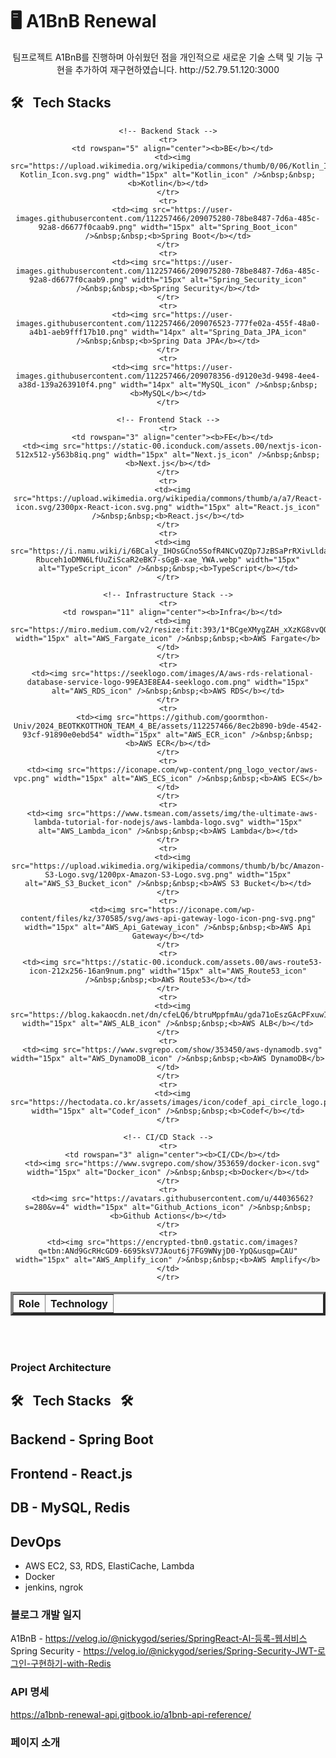 # 🖥 A1BnB Renewal
<div align="center">
  팀프로젝트 A1BnB를 진행하며 아쉬웠던 점을 개인적으로 새로운 기술 스택 및 기능 구현을 추가하여 재구현하였습니다.
  http://52.79.51.120:3000
</div>



## 🛠️&nbsp;&nbsp;&nbsp;Tech Stacks&nbsp;&nbsp;&nbsp;
<div align="center">
  <table border="4">
    <th align="center">Role</th>
    <th align="center">Technology</th>

    <!-- Backend Stack -->
    <tr>
      <td rowspan="5" align="center"><b>BE</b></td>
      <td><img src="https://upload.wikimedia.org/wikipedia/commons/thumb/0/06/Kotlin_Icon.svg/2048px-Kotlin_Icon.svg.png" width="15px" alt="Kotlin_icon" />&nbsp;&nbsp;<b>Kotlin</b></td>
    </tr>
    <tr>
      <td><img src="https://user-images.githubusercontent.com/112257466/209075280-78be8487-7d6a-485c-92a8-d6677f0caab9.png" width="15px" alt="Spring_Boot_icon" />&nbsp;&nbsp;<b>Spring Boot</b></td>
    </tr>
    <tr>
      <td><img src="https://user-images.githubusercontent.com/112257466/209075280-78be8487-7d6a-485c-92a8-d6677f0caab9.png" width="15px" alt="Spring_Security_icon" />&nbsp;&nbsp;<b>Spring Security</b></td>
    </tr>
    <tr>
      <td><img src="https://user-images.githubusercontent.com/112257466/209076523-777fe02a-455f-48a0-a4b1-aeb9fff17b10.png" width="14px" alt="Spring_Data_JPA_icon" />&nbsp;&nbsp;<b>Spring Data JPA</b></td>
    </tr>
    <tr>
      <td><img src="https://user-images.githubusercontent.com/112257466/209078356-d9120e3d-9498-4ee4-a38d-139a263910f4.png" width="14px" alt="MySQL_icon" />&nbsp;&nbsp;<b>MySQL</b></td>
    </tr>

    <!-- Frontend Stack -->
    <tr>
      <td rowspan="3" align="center"><b>FE</b></td>
      <td><img src="https://static-00.iconduck.com/assets.00/nextjs-icon-512x512-y563b8iq.png" width="15px" alt="Next.js_icon" />&nbsp;&nbsp;<b>Next.js</b></td>
    </tr>
    <tr>
      <td><img src="https://upload.wikimedia.org/wikipedia/commons/thumb/a/a7/React-icon.svg/2300px-React-icon.svg.png" width="15px" alt="React.js_icon" />&nbsp;&nbsp;<b>React.js</b></td>
    </tr>
    <tr>
      <td><img src="https://i.namu.wiki/i/6BCaly_IHOsGCno5SofR4NCvQZQp7JzBSaPrRXivLldaA-Rbuceh1oDMN6LfUuZiScaR2eBK7-sGgB-xae_YWA.webp" width="15px" alt="TypeScript_icon" />&nbsp;&nbsp;<b>TypeScript</b></td>
    </tr>

    <!-- Infrastructure Stack -->
    <tr>
      <td rowspan="11" align="center"><b>Infra</b></td>
      <td><img src="https://miro.medium.com/v2/resize:fit:393/1*BCgeXMygZAH_xXzKG8vvQQ.png" width="15px" alt="AWS_Fargate_icon" />&nbsp;&nbsp;<b>AWS Fargate</b></td>
    </tr>
    <tr>
      <td><img src="https://seeklogo.com/images/A/aws-rds-relational-database-service-logo-99EA3E8EA4-seeklogo.com.png" width="15px" alt="AWS_RDS_icon" />&nbsp;&nbsp;<b>AWS RDS</b></td>
    </tr>
    <tr>
      <td><img src="https://github.com/goormthon-Univ/2024_BEOTKKOTTHON_TEAM_4_BE/assets/112257466/8ec2b890-b9de-4542-93cf-91890e0ebd54" width="15px" alt="AWS_ECR_icon" />&nbsp;&nbsp;<b>AWS ECR</b></td>
    </tr>
    <tr>
      <td><img src="https://iconape.com/wp-content/png_logo_vector/aws-vpc.png" width="15px" alt="AWS_ECS_icon" />&nbsp;&nbsp;<b>AWS ECS</b></td>
    </tr>
    <tr>
      <td><img src="https://www.tsmean.com/assets/img/the-ultimate-aws-lambda-tutorial-for-nodejs/aws-lambda-logo.svg" width="15px" alt="AWS_Lambda_icon" />&nbsp;&nbsp;<b>AWS Lambda</b></td>
    </tr>
    <tr>
      <td><img src="https://upload.wikimedia.org/wikipedia/commons/thumb/b/bc/Amazon-S3-Logo.svg/1200px-Amazon-S3-Logo.svg.png" width="15px" alt="AWS_S3_Bucket_icon" />&nbsp;&nbsp;<b>AWS S3 Bucket</b></td>
    </tr>
    <tr>
      <td><img src="https://iconape.com/wp-content/files/kz/370585/svg/aws-api-gateway-logo-icon-png-svg.png" width="15px" alt="AWS_Api_Gateway_icon" />&nbsp;&nbsp;<b>AWS Api Gateway</b></td>
    </tr>
    <tr>
      <td><img src="https://static-00.iconduck.com/assets.00/aws-route53-icon-212x256-16an9num.png" width="15px" alt="AWS_Route53_icon" />&nbsp;&nbsp;<b>AWS Route53</b></td>
    </tr>
    <tr>
      <td><img src="https://blog.kakaocdn.net/dn/cfeLQ6/btruMppfmAu/gda71oEszGAcPFxuwIjua0/img.png" width="15px" alt="AWS_ALB_icon" />&nbsp;&nbsp;<b>AWS ALB</b></td>
    </tr>
    <tr>
      <td><img src="https://www.svgrepo.com/show/353450/aws-dynamodb.svg" width="15px" alt="AWS_DynamoDB_icon" />&nbsp;&nbsp;<b>AWS DynamoDB</b></td>
    </tr>
    <tr>
      <td><img src="https://hectodata.co.kr/assets/images/icon/codef_api_circle_logo.png" width="15px" alt="Codef_icon" />&nbsp;&nbsp;<b>Codef</b></td>
    </tr>

    <!-- CI/CD Stack -->
    <tr>
      <td rowspan="3" align="center"><b>CI/CD</b></td>
      <td><img src="https://www.svgrepo.com/show/353659/docker-icon.svg" width="15px" alt="Docker_icon" />&nbsp;&nbsp;<b>Docker</b></td>
    </tr>
    <tr>
      <td><img src="https://avatars.githubusercontent.com/u/44036562?s=280&v=4" width="15px" alt="Github_Actions_icon" />&nbsp;&nbsp;<b>Github Actions</b></td>
    </tr>
    <tr>
      <td><img src="https://encrypted-tbn0.gstatic.com/images?q=tbn:ANd9GcRHcGD9-6695ksV7JAout6j7FG9WNyjD0-YpQ&usqp=CAU" width="15px" alt="AWS_Amplify_icon" />&nbsp;&nbsp;<b>AWS Amplify</b></td>
    </tr>
  </table>
</div>
<br/><br/>

	      
### Project Architecture

## 🛠️&nbsp;&nbsp;&nbsp;Tech Stacks&nbsp;&nbsp;&nbsp;🛠️

## Backend - Spring Boot
## Frontend - React.js
## DB - MySQL, Redis

## DevOps
- AWS EC2, S3, RDS, ElastiCache, Lambda
- Docker
- jenkins, ngrok

### 블로그 개발 일지
A1BnB - https://velog.io/@nickygod/series/SpringReact-AI-등록-웹서비스
Spring Security - https://velog.io/@nickygod/series/Spring-Security-JWT-로그인-구현하기-with-Redis

### API 명세
https://a1bnb-renewal-api.gitbook.io/a1bnb-api-reference/

### 페이지 소개
